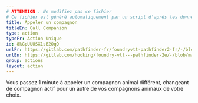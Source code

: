 ```yaml
---
# ATTENTION : Ne modifiez pas ce fichier
# Ce fichier est généré automatiquement par un script d'après les données du module Foundry VTT officiel et de sa traduction
title: Appeler un compagnon
titleEn: Call Companion
type: action
typeFr: Action Unique
id: 8kGpUUUSX1sB2OqQ
urlFr: https://gitlab.com/pathfinder-fr/foundryvtt-pathfinder2-fr/-/blob/master/data/actions/8kGpUUUSX1sB2OqQ.htm
urlEn: https://gitlab.com/hooking/foundry-vtt---pathfinder-2e/-/blob/master/packs/data/actions.db/call-companion.json
group: actions
layout: action
---
```

Vous passez 1 minute à appeler un compagnon animal différent, changeant de compagnon actif pour un autre de vos compagnons animaux de votre choix.


